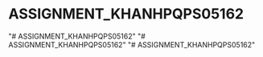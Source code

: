 # ASSIGNMENT_KHANHPQPS05162
"# ASSIGNMENT_KHANHPQPS05162" 
"# ASSIGNMENT_KHANHPQPS05162" 
"# ASSIGNMENT_KHANHPQPS05162" 
